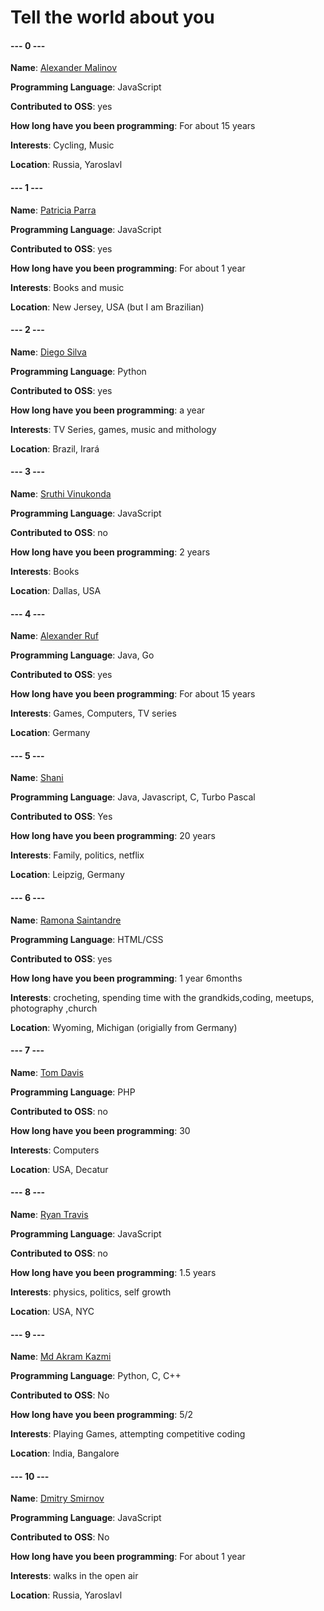 # Tell the world about you

#### --- 0 ---
**Name**: [Alexander Malinov](https://github.com/xmalinov)

**Programming Language**: JavaScript

**Contributed to OSS**: yes

**How long have you been programming**: For about 15 years

**Interests**: Cycling, Music

**Location**: Russia, Yaroslavl

#### --- 1 ---
**Name**: [Patricia Parra](https://github.com/pachicodes)

**Programming Language**: JavaScript

**Contributed to OSS**: yes

**How long have you been programming**: For about 1 year

**Interests**: Books and music

**Location**: New Jersey, USA (but I am Brazilian)

#### --- 2 ---
**Name**: [Diego Silva](https://github.com/di3goCS)

**Programming Language**: Python

**Contributed to OSS**: yes

**How long have you been programming**: a year

**Interests**: TV Series, games, music and mithology

**Location**: Brazil, Irará

#### --- 3 ---
**Name**: [Sruthi Vinukonda](https://github.com/sruthiv)

**Programming Language**: JavaScript

**Contributed to OSS**: no

**How long have you been programming**: 2 years

**Interests**: Books

**Location**: Dallas, USA

#### --- 4 ---
**Name**: [Alexander Ruf](https://github.com/alexruf)

**Programming Language**: Java, Go

**Contributed to OSS**: yes

**How long have you been programming**: For about 15 years

**Interests**: Games, Computers, TV series

**Location**: Germany

#### --- 5 ---
**Name**: [Shani](https://github.com/shanirub)

**Programming Language**: Java, Javascript, C, Turbo Pascal

**Contributed to OSS**: Yes

**How long have you been programming**: 20 years

**Interests**: Family, politics, netflix

**Location**: Leipzig, Germany

#### --- 6 ---
**Name**: [Ramona Saintandre](https://github.com/thenewmona)

**Programming Language**: HTML/CSS

**Contributed to OSS**: yes

**How long have you been programming**: 1 year 6months

**Interests**: crocheting, spending time with the grandkids,coding, meetups, photography ,church

**Location**: Wyoming, Michigan (origially from Germany)

#### --- 7 ---
**Name**: [Tom Davis](https://github.com/Kat35601)

**Programming Language**: PHP

**Contributed to OSS**: no

**How long have you been programming**: 30

**Interests**: Computers

**Location**: USA, Decatur

#### --- 8 ---
**Name**: [Ryan Travis](https://github.com/omgitsgod)

**Programming Language**: JavaScript

**Contributed to OSS**: no

**How long have you been programming**: 1.5 years

**Interests**: physics, politics, self growth

**Location**: USA, NYC

#### --- 9 ---
**Name**: [Md Akram Kazmi](https://github.com/akramkazmi71)

**Programming Language**: Python, C, C++

**Contributed to OSS**: No

**How long have you been programming**: 5/2

**Interests**: Playing Games, attempting competitive coding

**Location**: India, Bangalore

#### --- 10 ---
**Name**: [Dmitry Smirnov](https://github.com/7mirnoff)

**Programming Language**: JavaScript

**Contributed to OSS**: No

**How long have you been programming**: For about 1 year

**Interests**: walks in the open air

**Location**: Russia, Yaroslavl